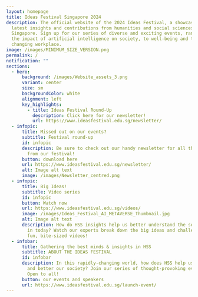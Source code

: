 ```yaml
---
layout: homepage
title: Ideas Festival Singapore 2024
description: The official website of the 2024 Ideas Festival, a showcase of the
  latest insights and contributions from humanities and social sciences (HSS) in
  Singapore. Sign up for our series of diverse and exciting events, ranging from
  the impact of artificial intelligence on society, to well-being and the
  changing workplace.
image: /images/MINIMUM_SIZE_VERSION.png
permalink: /
notification: ""
sections:
  - hero:
      background: /images/Website_assets_3.png
      variant: center
      size: sm
      backgroundColor: white
      alignment: left
      key_highlights:
        - title: Ideas Festival Round-Up
          description: Click here for our newsletter!
          url: https://www.ideasfestival.edu.sg/newsletter/
  - infopic:
      title: Missed out on our events?
      subtitle: Festival round-up
      id: infopic
      description: Be sure to check out our handy newsletter for all the highlights
        from our festival!
      button: download here
      url: https://www.ideasfestival.edu.sg/newsletter/
      alt: Image alt text
      image: /images/Newsletter_centred.png
  - infopic:
      title: Big Ideas!
      subtitle: Video series
      id: infopic
      button: Watch now
      url: https://www.ideasfestival.edu.sg/videos/
      image: /images/Ideas_Festival_AI_METAVERSE_Thumbnail.jpg
      alt: Image alt text
      description: How do HSS insights help us better understand the society we live
        in today? Watch our experts break down the big ideas and challenges in
        fun, bite-sized videos!
  - infobar:
      title: Gathering the best minds & insights in HSS
      subtitle: ABOUT THE IDEAS FESTIVAL
      id: infobar
      description: In this rapidly-changing world, how does HSS help us to understand
        and better our society? Join our series of thought-provoking events.
        Open to all!
      button: our events and speakers
      url: https://www.ideasfestival.edu.sg/launch-event/
---
```

